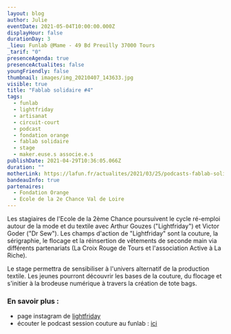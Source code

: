 ```yaml
---
layout: blog
author: Julie
eventDate: 2021-05-04T10:00:00.000Z
displayHour: false
durationDay: 3
_lieu: Funlab @Mame - 49 Bd Preuilly 37000 Tours
_tarif: "0"
presenceAgenda: true
presenceActualites: false
youngFriendly: false
thumbnail: images/img_20210407_143633.jpg
visible: true
title: "Fablab solidaire #4"
tags:
  - funlab
  - lightfriday
  - artisanat
  - circuit-court
  - podcast
  - fondation orange
  - fablab solidaire
  - stage
  - maker.euse.s associe.e.s
publishDate: 2021-04-29T10:36:05.066Z
duration: ""
motherLink: https://lafun.fr/actualites/2021/03/25/podcasts-fablab-solidaire/
bandeauInfo: true
partenaires:
  - Fondation Orange
  - Ecole de la 2e Chance Val de Loire
---
```

Les stagiaires de l'Ecole de la 2ème Chance poursuivent le cycle ré-emploi autour de la mode et du textile avec Arthur Gouzes ("Lightfriday") et Victor Goder ("Dr Sew"). 
Les champs d'action de "Lightfriday" sont la couture, la sérigraphie, le flocage et la réinsertion de vêtements de seconde main via différents partenariats (La Croix Rouge de Tours et l'association Active à La Riche).  

Le stage permettra de sensibiliser à l'univers alternatif de la production textile. Les jeunes pourront découvrir les bases de la couture, du flocage et s'initier à la brodeuse numérique à travers la création de tote bags.

### En savoir plus :

* page instagram de [lightfriday](https://www.instagram.com/lightfriday.inc/?hl=fr)
* écouter le podcast session couture au funlab : [ici](https://soundcloud.com/user-247009848-888108272/fablab-solidaire-session-couture-upcycling)
